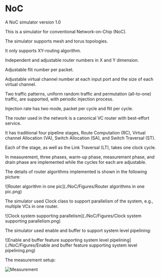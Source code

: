 # NoC
A NoC simulator version 1.0

This is a simulator for conventional Network-on-Chip (NoC).

The simulator supports mesh and torus topologies.

It only supports XY-routing algorithm.

Independent and adjustable router numbers in X and Y dimension.

Adjustable flit number per packet.

Adjustable virtual channel number at each input port and the size of each virtual channel.

Two traffic patterns, uniform random traffic and permutation (all-to-one) traffic, are supported, with periodic injection process.

Injection rate has two mode, packet per cycle and flit per cycle.

The router used in the network is a canonical VC router with best-effort service.

It has traditional four pipeline stages, Route Computation (RC), Virtual channel Allocation (VA), Switch Allocation (SA), and Switch Traversal (ST).

Each of the stage, as well as the Link Traversal (LT), takes one clock cycle.

In measurement, three phases, warm-up phase, measurement phase, and drain phase are implemented while the cycles for each are adjustable.

The details of router algorithms implemented is shown in the following picture:

![Router algorithm in one pic](./NoC/Figures/Router algorithms in one pic.png)

The simulator used Clock class to support parallelism of the system, e.g., multiple VCs in one router.

![Clock system supporting parallelism](./NoC/Figures/Clock system supporting parallelism.png)

The simulator used enable and buffer to support system level pipelining:

![Enable and buffer feature supporting system level pipelining](./NoC/Figures/Enable and buffer feature supporting system level pipelining.png)

The measurement setup:

![Measurement](./NoC/Figures/Measurement.png)
